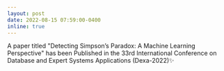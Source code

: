 ```yaml
---
layout: post
date: 2022-08-15 07:59:00-0400
inline: true
---
```


A paper titled "Detecting Simpson’s Paradox: A Machine Learning Perspective" has been Published in the 33rd International Conference on Database and Expert Systems Applications (Dexa-2022):sparkles:
